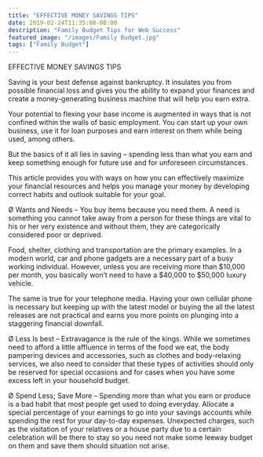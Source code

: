 ```yaml
---
title: "EFFECTIVE MONEY SAVINGS TIPS"
date: 2019-02-24T11:35:08-08:00
description: "Family Budget Tips for Web Success"
featured_image: "/images/Family Budget.jpg"
tags: ["Family Budget"]
---
```


EFFECTIVE MONEY SAVINGS TIPS 

Saving is your best defense against bankruptcy. It insulates you from possible financial loss and gives you the ability to expand your finances and create a money-generating business machine that will help you earn extra.  

Your potential to flexing your base income is augmented in ways that is not confined within the walls of basic employment. You can start up your own business, use it for loan purposes and earn interest on them while being used, among others. 

But the basics of it all lies in saving – spending less than what you earn and keep something enough for future use and for unforeseen circumstances. 

This article provides you with ways on how you can effectively maximize your financial resources and helps you manage your money by developing correct habits and outlook suitable for your goal. 

Ø	Wants and Needs – You buy items because you need them. A need is something you cannot take away from a person for these things are vital to his or her very existence and without them, they are categorically considered poor or deprived.

Food, shelter, clothing and transportation are the primary examples. In a modern world, car and phone gadgets are a necessary part of a busy working individual. However, unless you are receiving more than $10,000 per month, you basically won’t need to have a $40,000 to $50,000 luxury vehicle. 

The same is true for your telephone media. Having your own cellular phone is necessary but keeping up with the latest model or buying the all the latest releases are not practical and earns you more points on plunging into a staggering financial downfall.

Ø	Less Is best – Extravagance is the rule of the kings. While we sometimes need to afford a little affluence in terms of the food we eat, the body pampering devices and accessories, such as clothes and body-relaxing services, we also need to consider that these types of activities should only be reserved for special occasions and for cases when you have some excess left in your household budget. 

Ø	Spend Less; Save More – Spending more than what you earn or produce is a bad habit that most people get used to doing everyday. 
Allocate a special percentage of your earnings to go into your savings accounts while spending the rest for your day-to-day expenses. 
Unexpected charges, such as the visitation of your relatives or a house party due to a certain celebration will be there to stay so you need not make some leeway budget on them and save them should situation not arise. 













